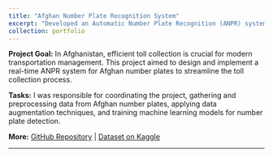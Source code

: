 ```yaml
---
title: "Afghan Number Plate Recognition System"  
excerpt: "Developed an Automatic Number Plate Recognition (ANPR) system for Afghan number plates, enhancing toll collection efficiency"  
collection: portfolio  
---
```


**Project Goal:** In Afghanistan, efficient toll collection is crucial for modern transportation management. This project aimed to design and implement a real-time ANPR system for Afghan number plates to streamline the toll collection process.  

**Tasks:** I was responsible for coordinating the project, gathering and preprocessing data from Afghan number plates, applying data augmentation techniques, and training machine learning models for number plate detection.  

**More:** [GitHub Repository](https://github.com/raufmirzayee/Afghan-ANPR) | [Dataset on Kaggle](https://www.kaggle.com/datasets/abdulraufmirzayee/afghanistan-number-plate-classes)  

---
